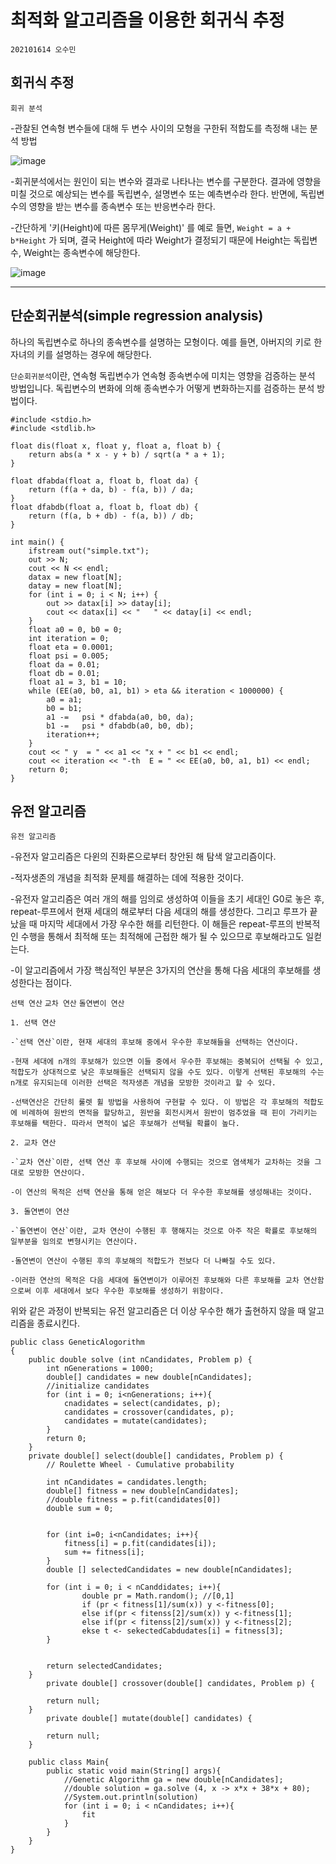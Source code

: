 # 최적화 알고리즘을 이용한 회귀식 추정

`202101614 오수민`

## 회귀식 추정

`회귀 분석`

-관찰된 연속형 변수들에 대해 두 변수 사이의 모형을 구한뒤 적합도를 측정해 내는 분석 방법

![image](https://www.tibco.com/sites/tibco/files/media_entity/2020-09/regression-analysis-diagram.svg)

-회귀분석에서는 원인이 되는 변수와 결과로 나타나는 변수를 구분한다. 결과에 영향을 미칠 것으로 예상되는 변수를 독립변수, 설명변수 또는 예측변수라 한다. 반면에, 독립변수의 영향을 받는 변수를 종속변수 또는 반응변수라 한다.

-간단하게 '키(Height)에 따른 몸무게(Weight)' 를 예로 들면, `Weight = a + b*Height` 가 되며, 결국 Height에 따라 Weight가 결정되기 때문에 Height는 독립변수, Weight는 종속변수에 해당한다.

![image](https://img1.daumcdn.net/thumb/R1280x0/?scode=mtistory2&fname=http%3A%2F%2Fcfile2.uf.tistory.com%2Fimage%2F99E4663F5B7918E612CE3A)

---

## 단순회귀분석(simple regression analysis)
하나의 독립변수로 하나의 종속변수를 설명하는 모형이다. 예를 들면, 아버지의 키로 한 자녀의 키를 설명하는 경우에 해당한다.

`단순회귀분석`이란, 연속형 독립변수가 연속형 종속변수에 미치는 영향을 검증하는 분석 방법입니다. 독립변수의 변화에 의해 종속변수가 어떻게 변화하는지를 검증하는 분석 방법이다.

```
#include <stdio.h>
#include <stdlib.h>

float dis(float x, float y, float a, float b) {
	return abs(a * x - y + b) / sqrt(a * a + 1);
}

float dfabda(float a, float b, float da) {
	return (f(a + da, b) - f(a, b)) / da;
}
float dfabdb(float a, float b, float db) {
	return (f(a, b + db) - f(a, b)) / db;
}

int main() {
	ifstream out("simple.txt");
	out >> N;
	cout << N << endl;
	datax = new float[N];
	datay = new float[N];
	for (int i = 0; i < N; i++) {
		out >> datax[i] >> datay[i];
		cout << datax[i] << "   " << datay[i] << endl;
	}
	float a0 = 0, b0 = 0;
	int iteration = 0;
	float eta = 0.0001;
	float psi = 0.005;
	float da = 0.01;
	float db = 0.01;
	float a1 = 3, b1 = 10;
	while (EE(a0, b0, a1, b1) > eta && iteration < 1000000) {
		a0 = a1;
		b0 = b1;
		a1 -=   psi * dfabda(a0, b0, da);
		b1 -=   psi * dfabdb(a0, b0, db);
		iteration++;
	}
	cout << " y  = " << a1 << "x + " << b1 << endl;
	cout << iteration << "-th  E = " << EE(a0, b0, a1, b1) << endl;
	return 0;
}
```

## 유전 알고리즘

`유전 알고리즘`

-유전자 알고리즘은 다윈의 진화론으로부터 창안된 해 탐색 알고리즘이다.

-적자생존의 개념을 최적화 문제를 해결하는 데에 적용한 것이다.

-유전자 알고리즘은 여러 개의 해를 임의로 생성하여 이들을 초기 세대인 G0로 놓은 후, repeat-루프에서 현재 세대의 해로부터 다음 세대의 해를 생성한다. 그리고 루프가 끝났을 때 마지막 세대에서 가장 우수한 해를 리턴한다. 이 해들은 repeat-루프의 반복적인 수행을 통해서 최적해 또는 최적해에 근접한 해가 될 수 있으므로 후보해라고도 일컫는다.

-이 알고리즘에서 가장 핵심적인 부분은 3가지의 연산을 통해 다음 세대의 후보해를 생성한다는 점이다.

`선택 연산`
`교차 연산`
`돌연변이 연산`

```
1. 선택 연산

-`선택 연산`이란, 현재 세대의 후보해 중에서 우수한 후보해들을 선택하는 연산이다.

-현재 세대에 n개의 후보해가 있으면 이들 중에서 우수한 후보해는 중복되어 선택될 수 있고, 적합도가 상대적으로 낮은 후보해들은 선택되지 않을 수도 있다. 이렇게 선택된 후보해의 수는 n개로 유지되는데 이러한 선택은 적자생존 개념을 모방한 것이라고 할 수 있다.

-선택연산은 간단히 룰렛 휠 방법을 사용하여 구현할 수 있다. 이 방법은 각 후보해의 적합도에 비례하여 원반의 면적을 할당하고, 원반을 회전시켜서 원반이 멈추었을 때 핀이 가리키는 후보해를 택한다. 따라서 면적이 넓은 후보해가 선택될 확률이 높다.

2. 교차 연산

-`교차 연산`이란, 선택 연산 후 후보해 사이에 수행되는 것으로 염색체가 교차하는 것을 그대로 모방한 연산이다.

-이 연산의 목적은 선택 연산을 통해 얻은 해보다 더 우수한 후보해를 생성해내는 것이다.

3. 돌연변이 연산

-`돌연변이 연산`이란, 교차 연산이 수행된 후 행해지는 것으로 아주 작은 확률로 후보해의 일부분을 임의로 변형시키는 연산이다.

-돌연변이 연산이 수행된 후의 후보해의 적합도가 전보다 더 나빠질 수도 있다.

-이러한 연산의 목적은 다음 세대에 돌연변이가 이루어진 후보해와 다른 후보해를 교차 연산함으로써 이후 세대에서 보다 우수한 후보해를 생성하기 위함이다.
```

위와 같은 과정이 반복되는 유전 알고리즘은 더 이상 우수한 해가 출현하지 않을 때 알고리즘을 종료시킨다.

```
public class GeneticAlogorithm
{
	public double solve (int nCandidates, Problem p) {
	    int nGenerations = 1000;
	    double[] candidates = new double[nCandidates];
	    //initialize candidates
	    for (int i = 0; i<nGenerations; i++){
	        cnadidates = select(candidates, p);
	        candidates = crossover(candidates, p);
	        candidates = mutate(candidates);
	    }
	    return 0;
	}
	private double[] select(double[] candidates, Problem p) {
	    // Roulette Wheel - Cumulative probability
	    
	    int nCandidates = candidates.length;
	    double[] fitness = new double[nCandidates];
	    //double fitness = p.fit(candidates[0])	  
	    double sum = 0;
	    
	    
	    for (int i=0; i<nCandidates; i++){
	        fitness[i] = p.fit(candidates[i]);
	        sum += fitness[i];
	    }
	    double [] selectedCandidates = new double[nCandidates];
	    
	    for (int i = 0; i < nCanddidates; i++){
	            double pr = Math.random(); //[0,1]
	            if (pr < fitness[1]/sum(x)) y <-fitness[0];
	            else if(pr < fitenss[2]/sum(x)) y <-fitness[1];
	            else if(pr < fitenss[2]/sum(x)) y <-fitness[2];
	            ekse t <- sekectedCabdudates[i] = fitness[3];
	    }


	    return selectedCandidates;
	}
		private double[] crossover(double[] candidates, Problem p) {

	    return null;
	}
		private double[] mutate(double[] candidates) {

	    return null;
	}
	
	public class Main{
	    public static void main(String[] args){
	        //Genetic Algorithm ga = new double[nCandidates];
	        //double solution = ga.solve (4, x -> x*x + 38*x + 80);
	        //System.out.println(solution)
	        for (int i = 0; i < nCandidates; i++){
	            fit
	        }
	    }
	}
}
```

